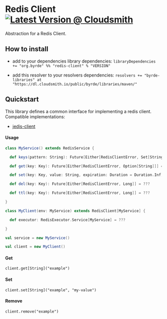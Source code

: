 # Redis Client [![Latest Version @ Cloudsmith](https://api-prd.cloudsmith.io/badges/version/byrde/libraries/maven/redis-client_2.13/latest/x/?render=true)](https://cloudsmith.io/~byrde/repos/libraries/packages/detail/maven/redis-client_2.13/latest/)

Abstraction for a Redis Client.

## How to install

* add to your dependencies library dependencies:
```libraryDependencies += "org.byrde" %% "redis-client" % "VERSION"```

* add this resolver to your resolvers dependencies:
```resolvers += "byrde-libraries" at "https://dl.cloudsmith.io/public/byrde/libraries/maven/"```

## Quickstart
This library defines a common interface for implementing a redis client.
Compatible implementations:
- [jedis-client](https://github.com/Byrde/commons/tree/master/jedis-client)

#### Usage
```scala
class MyService() extends RedisService {

  def keys(pattern: String): Future[Either[RedisClientError, Set[String]]] = ???

  def get(key: Key): Future[Either[RedisClientError, Option[String]]] = ???

  def set(key: Key, value: String, expiration: Duration = Duration.Inf): Future[Either[RedisClientError, Unit]] = ???

  def del(key: Key): Future[Either[RedisClientError, Long]] = ???

  def ttl(key: Key): Future[Either[RedisClientError, Long]] = ???

}

class MyClient(env: MyService) extends RedisClient[MyService] {

  def executor: RedisExecutor.Service[MyService] = ???

}

val service = new MyService()

val client = new MyClient()
```

#### Get
```
client.get[String]("example")
```

#### Set
```
client.set[String]("example", "my-value")
```

#### Remove
```
client.remove("example")
```